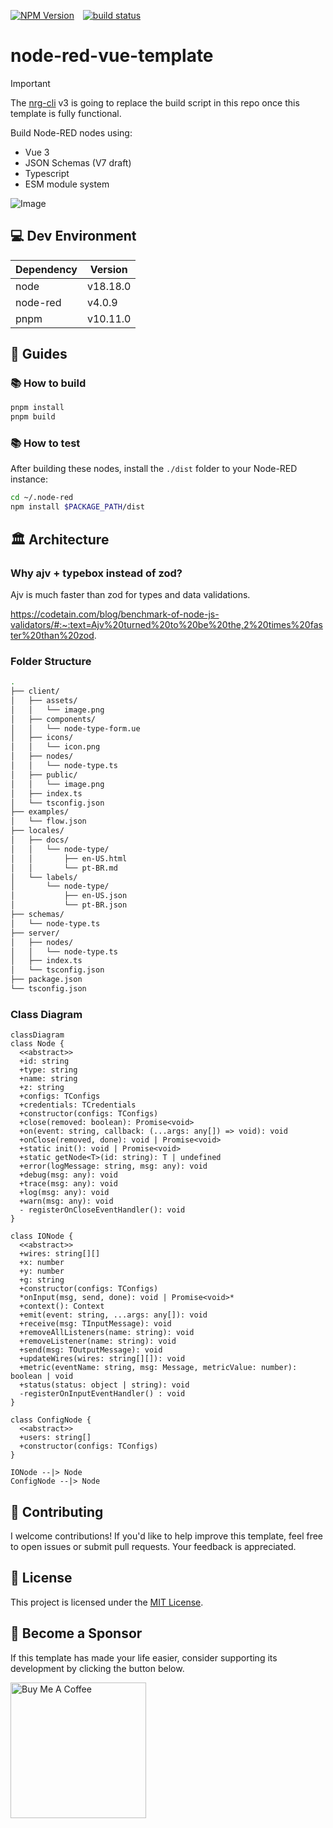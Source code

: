 <p>
<a href="https://www.npmjs.com/package/node-red-vue-template" style="margin-right: 10px;"><img alt="NPM Version" src="https://img.shields.io/npm/v/node-red-vue-template"></a>
<a href="https://github.com/AllanOricil/node-red-vue-template/actions/workflows/ci.yaml"><img src="https://github.com/AllanOricil/node-red-vue-template/actions/workflows/ci.yaml/badge.svg?branch=main" alt="build status"/></a>
</p>

# node-red-vue-template

> [!IMPORTANT]
> The [nrg-cli](https://github.com/AllanOricil/nrg-cli) v3 is going to replace the build script in this repo once this template is fully functional.

Build Node-RED nodes using:

- Vue 3
- JSON Schemas (V7 draft)
- Typescript
- ESM module system

![Image](https://github.com/user-attachments/assets/683d4377-371a-4f2a-8750-f93e0eb6649f)

## 💻 Dev Environment

| Dependency | Version  |
| ---------- | -------- |
| node       | v18.18.0 |
| node-red   | v4.0.9   |
| pnpm       | v10.11.0 |

## 📖 Guides

### 📚 How to build

```bash
pnpm install
pnpm build
```

### 📚 How to test

After building these nodes, install the `./dist` folder to your Node-RED instance:

```bash
cd ~/.node-red
npm install $PACKAGE_PATH/dist
```

## 🏛️ Architecture

### Why ajv + typebox instead of zod?

Ajv is much faster than zod for types and data validations.

https://codetain.com/blog/benchmark-of-node-js-validators/#:~:text=Ajv%20turned%20to%20be%20the,2%20times%20faster%20than%20zod.

### Folder Structure

```bash
.
├── client/
│   ├── assets/
│   │   └── image.png
│   ├── components/
│   │   └── node-type-form.ue
│   ├── icons/
│   │   └── icon.png
│   ├── nodes/
│   │   └── node-type.ts
│   ├── public/
│   │   └── image.png
│   ├── index.ts
│   └── tsconfig.json
├── examples/
│   └── flow.json
├── locales/
│   ├── docs/
│   │   └── node-type/
│   │       ├── en-US.html
│   │       └── pt-BR.md
│   └── labels/
│       └── node-type/
│           ├── en-US.json
│           └── pt-BR.json
├── schemas/
│   └── node-type.ts
├── server/
│   ├── nodes/
│   │   └── node-type.ts
│   ├── index.ts
│   └── tsconfig.json
├── package.json
└── tsconfig.json
```

### Class Diagram

```mermaid
classDiagram
class Node {
  <<abstract>>
  +id: string
  +type: string
  +name: string
  +z: string
  +configs: TConfigs
  +credentials: TCredentials
  +constructor(configs: TConfigs)
  +close(removed: boolean): Promise<void>
  +on(event: string, callback: (...args: any[]) => void): void
  +onClose(removed, done): void | Promise<void>
  +static init(): void | Promise<void>
  +static getNode<T>(id: string): T | undefined
  +error(logMessage: string, msg: any): void
  +debug(msg: any): void
  +trace(msg: any): void
  +log(msg: any): void
  +warn(msg: any): void
  - registerOnCloseEventHandler(): void
}

class IONode {
  <<abstract>>
  +wires: string[][]
  +x: number
  +y: number
  +g: string
  +constructor(configs: TConfigs)
  *onInput(msg, send, done): void | Promise<void>*
  +context(): Context
  +emit(event: string, ...args: any[]): void
  +receive(msg: TInputMessage): void
  +removeAllListeners(name: string): void
  +removeListener(name: string): void
  +send(msg: TOutputMessage): void
  +updateWires(wires: string[][]): void
  +metric(eventName: string, msg: Message, metricValue: number): boolean | void
  +status(status: object | string): void
  -registerOnInputEventHandler() : void
}

class ConfigNode {
  <<abstract>>
  +users: string[]
  +constructor(configs: TConfigs)
}

IONode --|> Node
ConfigNode --|> Node
```

## 🤝 Contributing

I welcome contributions! If you'd like to help improve this template, feel free to open issues or submit pull requests. Your feedback is appreciated.

## 📜 License

This project is licensed under the [MIT License](https://github.com/AllanOricil/node-red-vue-template/blob/main/LICENSE).

## 💖 Become a Sponsor

If this template has made your life easier, consider supporting its development by clicking the button below.

<a href="https://www.buymeacoffee.com/allanoricil" target="_blank">
  <img
      src="https://cdn.buymeacoffee.com/buttons/v2/default-yellow.png"
      alt="Buy Me A Coffee"
      style="width: 217px;" />
</a>
